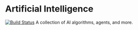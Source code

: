 # Artificial Intelligence
[![Build Status](http://drone.jakke.se/api/badges/jakkes/AI_Projects/status.svg)](http://drone.jakke.se/jakkes/AI_Projects)
A collection of AI algorithms, agents, and more.
